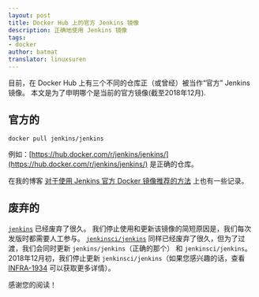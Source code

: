 ```yaml
---
layout: post
title: Docker Hub 上的官方 Jenkins 镜像
description: 正确地使用 Jenkins 镜像
tags:
- docker
author: batmat
translator: linuxsuren
---
```


目前，在 Docker Hub 上有三个不同的仓库正（或曾经）被当作“官方” Jenkins 镜像。
本文是为了申明哪个是当前的官方镜像(截至2018年12月).

## 官方的

`docker pull jenkins/jenkins`

例如：[https://hub.docker.com/r/jenkins/jenkins/](https://hub.docker.com/r/jenkins/jenkins/) 是正确的仓库。

在我的博客
[对于使用 Jenkins 官方 Docker 镜像推荐的方法](https://batmat.net/2018/09/07/how-to-run-and-upgrade-jenkins-using-the-official-docker-image/)
上也有一些记录。

## 废弃的

[`jenkins`](https://hub.docker.com/_/jenkins/)
已经废弃了很久。
我们停止使用和更新该镜像的简短原因是，我们每次发版时都需要人工参与。
[`jenkinsci/jenkins`](https://hub.docker.com/r/jenkinsci/jenkins)
同样已经废弃了很久，但为了过渡，我们会同时更新 `jenkins/jenkins`（正确的那个） 和 `jenkinsci/jenkins`。
2018年12月初，我们停止更新 `jenkinsci/jenkins`（如果您感兴趣的话，查看 [INFRA-1934](https://issues.jenkins-ci.org/browse/INFRA-1934) 可以获取更多详情）。

感谢您的阅读！